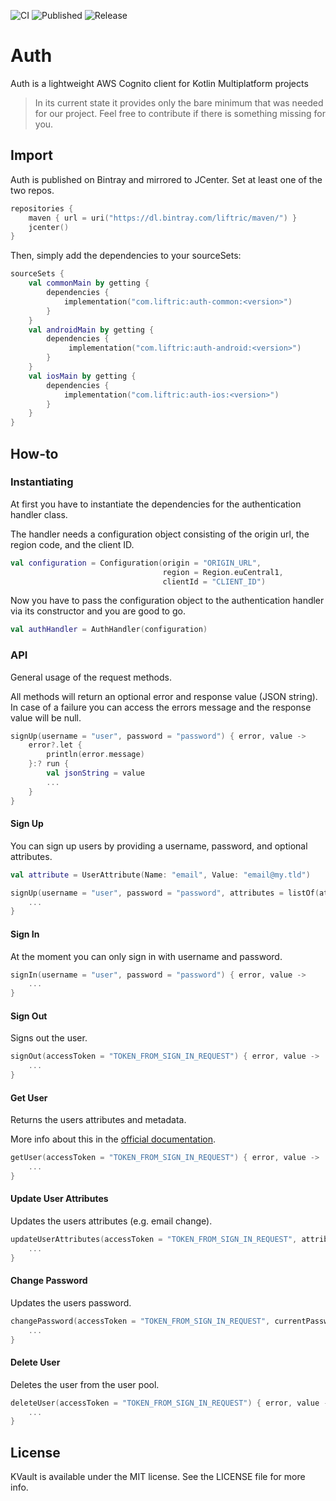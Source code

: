 ![CI](https://github.com/Liftric/auth/workflows/CI/badge.svg) ![Published](https://github.com/Liftric/auth/workflows/Publish%20to%20Bintray/badge.svg) ![Release](https://img.shields.io/github/v/release/liftric/auth?label=release)

# Auth

Auth is a lightweight AWS Cognito client for Kotlin Multiplatform projects

> In its current state it provides only the bare minimum that was needed for our project. Feel free to contribute if there is something missing for you.

## Import

Auth is published on Bintray and mirrored to JCenter. Set at least one of the two repos.

```kotlin
repositories {
    maven { url = uri("https://dl.bintray.com/liftric/maven/") }
    jcenter()
}
```

Then, simply add the dependencies to your sourceSets:

```kotlin
sourceSets {
    val commonMain by getting {
        dependencies {
            implementation("com.liftric:auth-common:<version>")   
        }
    }
    val androidMain by getting {
        dependencies {
             implementation("com.liftric:auth-android:<version>")   
        }
    }
    val iosMain by getting {
        dependencies {
            implementation("com.liftric:auth-ios:<version>")   
        }
    }
}
```

## How-to

### Instantiating

At first you have to instantiate the dependencies for the authentication handler class.

The handler needs a configuration object consisting of the origin url, the region code, and the client ID.

```kotlin
val configuration = Configuration(origin = "ORIGIN_URL",  
                                  region = Region.euCentral1,
                                  clientId = "CLIENT_ID") 
```

Now you have to pass the configuration object to the authentication handler via its constructor and you are good to go.

```kotlin
val authHandler = AuthHandler(configuration) 
```

### API

General usage of the request methods.

All methods will return an optional error and response value (JSON string). In case of a failure you can access the errors message and the response value will be null.

```kotlin
signUp(username = "user", password = "password") { error, value ->
    error?.let {
        println(error.message)
    }:? run {
        val jsonString = value
        ...
    }
}
```

#### Sign Up

You can  sign up users by providing a username, password, and optional attributes. 

```kotlin
val attribute = UserAttribute(Name: "email", Value: "email@my.tld")

signUp(username = "user", password = "password", attributes = listOf(attribute)) { error, value ->
    ...
}
```

#### Sign In

At the moment you can only sign in with username and password.

```kotlin
signIn(username = "user", password = "password") { error, value ->
    ...
}
```

#### Sign Out

Signs out the user.

```kotlin
signOut(accessToken = "TOKEN_FROM_SIGN_IN_REQUEST") { error, value ->
    ...
}
```

#### Get User

Returns the users attributes and metadata.

More info about this in the [official documentation](https://docs.aws.amazon.com/cognito-user-identity-pools/latest/APIReference/API_GetUser.html).

```kotlin
getUser(accessToken = "TOKEN_FROM_SIGN_IN_REQUEST") { error, value ->
    ...
}
```

#### Update User Attributes

Updates the users attributes (e.g. email change).

```kotlin
updateUserAttributes(accessToken = "TOKEN_FROM_SIGN_IN_REQUEST", attributes = listOf(...)) { error, value ->
    ...
}
```

#### Change Password

Updates the users password. 

```kotlin
changePassword(accessToken = "TOKEN_FROM_SIGN_IN_REQUEST", currentPassword = "OLD_PW", newPassword = "NEW_PW") { error, value ->
    ...
}
```

#### Delete User

Deletes the user from the user pool. 

```kotlin
deleteUser(accessToken = "TOKEN_FROM_SIGN_IN_REQUEST") { error, value ->
    ...
}
```

## License

KVault is available under the MIT license. See the LICENSE file for more info.
